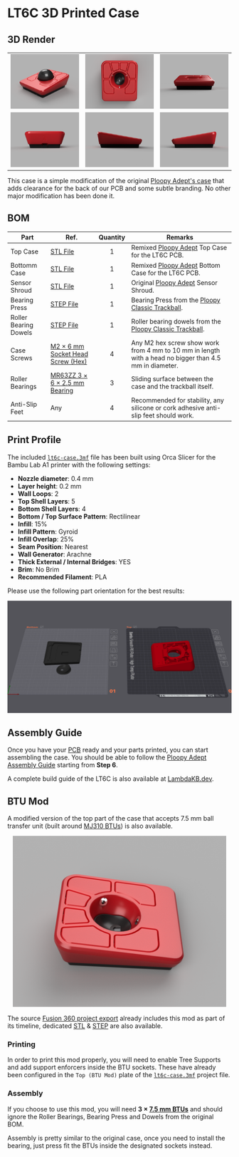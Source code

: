 # LT6C 3D Printed Case

## 3D Render

|                                       |                                  |                                    |
| :-----------------------------------: | :------------------------------: | :--------------------------------: |
| ![Render](../assets/case-preview.png) |  ![Top](../assets/case-top.png)  | ![Front](../assets/case-front.png) |
|   ![Back](../assets/case-back.png)    | ![Left](../assets/case-left.png) | ![Right](../assets/case-right.png) |

This case is a simple modification of the original [Ploopy Adept's case](https://github.com/ploopyco/adept-trackball/tree/master/hardware/mechanicals) that adds clearance for the back of our PCB and some subtle branding. No other major modification has been done it.

## BOM

| Part                  | Ref.                                      | Quantity | Remarks                                                                                                |
| --------------------- | ----------------------------------------- | :------: | ------------------------------------------------------------------------------------------------------ |
| Top Case              | [STL File](./lt6c-case-top.stl)           |    1     | Remixed [Ploopy Adept] Top Case for the LT6C PCB.                                                      |
| Bottomm Case          | [STL File](./lt6c-case-bottom.stl)        |    1     | Remixed [Ploopy Adept] Bottom Case for the LT6C PCB.                                                   |
| Sensor Shroud         | [STL File](./lt6c-case-sensor-shroud.stl) |    1     | Original [Ploopy Adept] Sensor Shroud.                                                                 |
| Bearing Press         | [STEP File][Ploopy Bit Bearing Press]     |    1     | Bearing Press from the [Ploopy Classic Trackball].                                                     |
| Roller Bearing Dowels | [STEP File][Ploopy Rollber Bearing Dowel] |    1     | Roller bearing dowels from the [Ploopy Classic Trackball].                                             |
| Case Screws           | [M2 × 6 mm Socket Head Screw (Hex)]       |    4     | Any M2 hex screw show work from 4 mm to 10 mm in length with a head no bigger than 4.5 mm in diameter. |
| Roller Bearings       | [MR63ZZ 3 × 6 × 2.5 mm Bearing]           |    3     | Sliding surface between the case and the trackball itself.                                             |
| Anti-Slip Feet        | Any                                       |    4     | Recommended for stability, any silicone or cork adhesive anti-slip feet should work.                   |

[Ploopy Adept]: https://github.com/ploopyco/adept-trackball/
[Ploopy Classic Trackball]: https://github.com/ploopyco/classic-trackball/
[M2 × 6 mm Socket Head Screw (Hex)]: https://www.aliexpress.com/item/4001072025844.html
[MR63ZZ 3 × 6 × 2.5 mm Bearing]: https://www.aliexpress.com/item/1005001864936060.html
[Ploopy Bit Bearing Press]: https://github.com/ploopyco/classic-trackball/blob/master/hardware/Mechanicals/STEPs/Bit%20Bearing%20Press%20Complete.step
[Ploopy Rollber Bearing Dowel]: https://github.com/ploopyco/classic-trackball/blob/master/hardware/Mechanicals/STEPs/RollerBearingDowel.stp

## Print Profile

The included [`lt6c-case.3mf`](./lt6c-case.3mf) file has been built using Orca Slicer for the Bambu Lab A1 printer with the following settings:

- **Nozzle diameter**: 0.4 mm
- **Layer height**: 0.2 mm
- **Wall Loops**: 2
- **Top Shell Layers**: 5
- **Bottom Shell Layers**: 4
- **Bottom / Top Surface Pattern**: Rectilinear
- **Infill**: 15%
- **Infill Pattern**: Gyroid
- **Infill Overlap**: 25%
- **Seam Position**: Nearest
- **Wall Generator**: Arachne
- **Thick External / Internal Bridges**: YES
- **Brim**: No Brim
- **Recommended Filament**: PLA

Please use the following part orientation for the best results:

![Print Orientation](../assets/case-print-orientation.png)

## Assembly Guide

Once you have your [PCB](/README.md#pcb) ready and your parts printed, you can start assembling the case. You should be able to follow the [Ploopy Adept Assembly Guide](https://github.com/ploopyco/adept-trackball/wiki/Ploopy-Adept-Trackball-Kit-Assembly) starting from **Step 6**.

A complete build guide of the LT6C is also available at [LambdaKB.dev](https://lambdakb.dev/devices/lt6c/build).

## BTU Mod

A modified version of the top part of the case that accepts 7.5 mm ball transfer unit (built around [MJ310 BTUs][MJ310 BTU]) is also available.

<p align="center">
    <a href="../assets/case-btu-mod.png"><img src="../assets/case-btu-mod.png" width=480 alt="Case 3D Render"></a>
</p>

The source [Fusion 360 project export][Fusion360 Project] already includes this mod as part of its timeline, dedicated [STL][BTU STL File] & [STEP][BTU STEP File] are also available.

### Printing

In order to print this mod properly, you will need to enable Tree Supports and add support enforcers inside the BTU sockets. These have already been configured in the `Top (BTU Mod)` plate of the [`lt6c-case.3mf`](./lt6c-case.3mf) project file.

### Assembly
If you choose to use this mod, you will need **3 × [7.5 mm BTUs][MJ310 BTU]** and should ignore the Roller Bearings, Bearing Press and Dowels from the original BOM.

Assembly is pretty similar to the original case, once you need to install the bearing, just press fit the BTUs inside the designated sockets instead.

[MJ310 BTU]: https://www.aliexpress.com/item/1005005334424631.html
[Fusion360 Project]: ./src/LT6C%20Case%20v20%20(BTU%20Mod).step
[BTU STL File]: ./stl/lt6c-case-top-btu-mod.stl
[BTU STEP File]: ./step/LT6C%20Case%20v20%20(BTU%20Mod).step
